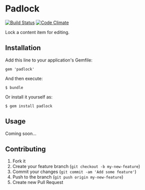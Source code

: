 # Padlock

[![Build Status](https://travis-ci.org/acuppy/padlock.png?branch=master)](https://travis-ci.org/acuppy/padlock) [![Code Climate](https://codeclimate.com/github/acuppy/padlock.png)](https://codeclimate.com/github/acuppy/padlock)

Lock a content item for editing.

## Installation

Add this line to your application's Gemfile:

    gem 'padlock'

And then execute:

    $ bundle

Or install it yourself as:

    $ gem install padlock

## Usage

Coming soon...

## Contributing

1. Fork it
2. Create your feature branch (`git checkout -b my-new-feature`)
3. Commit your changes (`git commit -am 'Add some feature'`)
4. Push to the branch (`git push origin my-new-feature`)
5. Create new Pull Request
